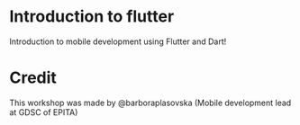 # Introduction to flutter
Introduction to mobile development using Flutter and Dart!

# Credit

This workshop was made by @barboraplasovska (Mobile development lead at GDSC of EPITA)

